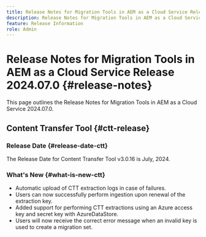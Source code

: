 ```yaml
---
title: Release Notes for Migration Tools in AEM as a Cloud Service Release 2024.07
description: Release Notes for Migration Tools in AEM as a Cloud Service Release 2024.07.0
feature: Release Information
role: Admin
---
```

# Release Notes for Migration Tools in AEM as a Cloud Service Release 2024.07.0 {#release-notes}

This page outlines the Release Notes for Migration Tools in AEM as a Cloud Service 2024.07.0.

## Content Transfer Tool {#ctt-release}

### Release Date {#release-date-ctt}

The Release Date for Content Transfer Tool v3.0.16 is July, 2024.

### What's New {#what-is-new-ctt}

* Automatic upload of CTT extraction logs in case of failures.
* Users can now successfully perform ingestion upon renewal of the extraction key.
* Added support for performing CTT extractions using an Azure access key and secret key with AzureDataStore.
* Users will now receive the correct error message when an invalid key is used to create a migration set.

